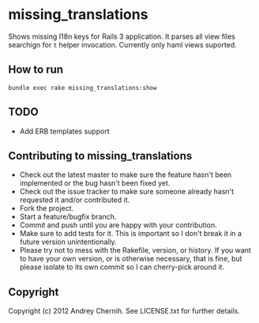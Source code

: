 # missing_translations

Shows missing I18n keys for Rails 3 application. It parses all view files searchign for ```t``` helper invocation. Currently only haml views suported.

## How to run

```
bundle exec rake missing_translations:show
```

## TODO

* Add ERB templates support

## Contributing to missing_translations
 
* Check out the latest master to make sure the feature hasn't been implemented or the bug hasn't been fixed yet.
* Check out the issue tracker to make sure someone already hasn't requested it and/or contributed it.
* Fork the project.
* Start a feature/bugfix branch.
* Commit and push until you are happy with your contribution.
* Make sure to add tests for it. This is important so I don't break it in a future version unintentionally.
* Please try not to mess with the Rakefile, version, or history. If you want to have your own version, or is otherwise necessary, that is fine, but please isolate to its own commit so I can cherry-pick around it.

## Copyright

Copyright (c) 2012 Andrey Chernih. See LICENSE.txt for
further details.


